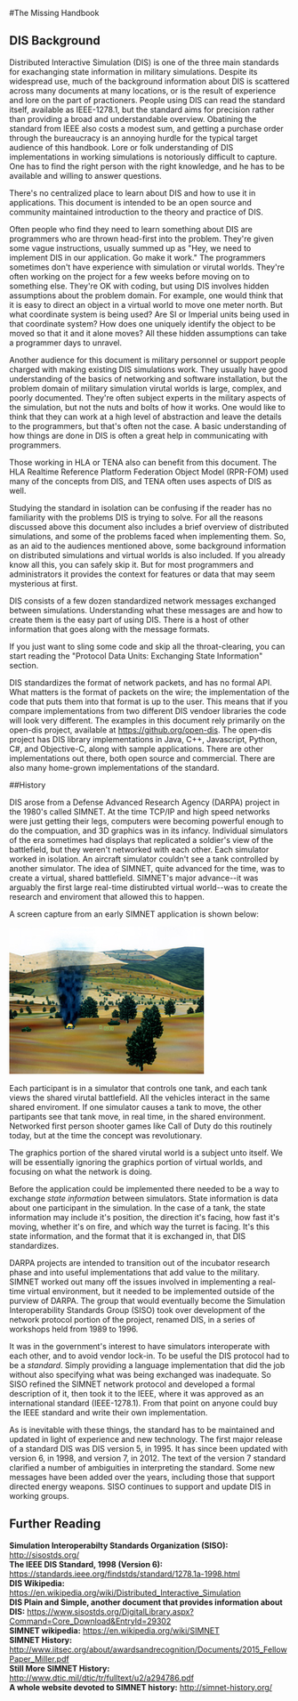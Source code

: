#The Missing Handbook
## DIS Background

Distributed Interactive Simulation (DIS) is one of the three main standards for exachanging state information in military simulations. Despite its widespread use, much of the background information about DIS is scattered across many documents at many locations, or is the result of experience and lore on the part of practioners. People using DIS can read the standard itself, available as IEEE-1278.1, but the standard aims for precision rather than providing a broad and understandable overview. Obatining the standard from IEEE also costs a modest sum, and getting a purchase order through the bureaucracy is an annoying hurdle for the typical target audience of this handbook. Lore or folk understanding of DIS implementations in working simulations is notoriously difficult to capture. One has to find the right person with the right knowledge, and he has to be available and willing to answer questions. 

There's no centralized place to learn about DIS and how to use it in applications. This document is intended to be an open source and community maintained introduction to the theory and practice of DIS. 

Often people who find they need to learn something about DIS are programmers who are thrown head-first into the problem. They're given some vague instructions, usually summed up as "Hey, we need to implement DIS in our application. Go make it work." The programmers sometimes don't have experience with simulation or virutal worlds. They're often working on the project for a few weeks before moving on to something else. They're OK with coding, but using DIS involves hidden assumptions about the problem domain. For example, one would think that it is easy to direct an object in a virtual world to move one meter north. But what coordinate system is being used? Are SI or Imperial units being used in that coordinate system? How does one uniquely identify the object to be moved so that it and it alone moves? All these hidden assumptions can take a programmer days to unravel.

Another audience for this document is military personnel or support people charged with making existing DIS simulations work. They usually have good understanding of the basics of networking and software installation, but the problem domain of military simulation virutal worlds is large, complex, and poorly documented. They're often subject experts in the military aspects of the simulation, but not the nuts and bolts of how it works. One would like to think that they can work at a high level of abstraction and leave the details to the programmers, but that's often not the case. A basic understanding of how things are done in DIS is often a great help in communicating with programmers. 

Those working in HLA or TENA also can benefit from this document. The HLA Realtime Reference Platform Federation Object Model (RPR-FOM) used many of the concepts from DIS, and TENA often uses aspects of DIS as well.

Studying the standard in isolation can be confusing if the reader has no familiarity with the problems DIS is trying to solve.  For all the reasons discussed above this document also includes a brief overview of distributed simulations, and some of the problems faced when implementing them. So, as an aid to the audiences mentioned above, some background information on distributed simulations and virtual worlds is also included. If you already know all this, you can safely skip it. But for most programmers and administrators it provides the context for features or data that may seem mysterious at first. 

DIS consists of a few dozen standardized network messages exchanged between simulations. Understanding what these messages are and how to create them is the easy part of using DIS. There is a host of other information that goes along with the message formats.

If you just want to sling some code and skip all the throat-clearing, you can start reading the "Protocol Data Units: Exchanging State Information" section. 

DIS standardizes the format of network packets, and has no formal API. What matters is the format of packets on the wire; the implementation of the code that puts them into that format is up to the user. This means that if you compare implementations from two different DIS vendoer libraries the code will look very different. The examples in this document rely primarily on the open-dis project, available at https://github.org/open-dis. The open-dis project has DIS library implementations in Java, C++, Javascript, Python, C#, and Objective-C, along with sample applications. There are other implementations out there, both open source and commercial. There are also many home-grown implementations of the standard.

##History

DIS arose from a Defense Advanced Research Agency (DARPA) project in the 1980's called SIMNET. At the time TCP/IP and high speed networks were just getting their legs, computers were becoming powerful enough to do the compuation, and 3D graphics was in its infancy. Individual simulators of the era sometimes had displays that replicated a soldier's view of the battlefield, but they weren't networked with each other. Each simulator worked in isolation. An aircraft simulator couldn't see a tank controlled by another simulator. The idea of SIMNET, quite advanced for the time, was to create a virtual, shared battlefield. SIMNET's major advance--it was arguably the first large real-time distirubted virtual world--was to create the research and enviroment that allowed this to happen. 

A screen capture from an early SIMNET application is shown below:

<img src="images/SimnetDisplay.jpg"/>

Each participant is in a simulator that controls one tank, and each tank views the shared virutal battlefield. All the vehicles interact in the same shared enviroment. If one simulator causes a tank to move, the other partipants see that tank move, in real time, in the shared environment. Networked first person shooter games like Call of Duty do this routinely today, but at the time the concept was revolutionary.

The graphics portion of the shared virutal world is a subject unto itself. We will be essentially ignoring the graphics portion of virtual worlds, and focusing on what the network is doing. 

Before the application could be implemented there needed to be a way to exchange *state information* between simulators. State information is data about one participant in the simulation. In the case of a tank, the state information may include it's position, the direction it's facing, how fast it's moving, whether it's on fire, and which way the turret is facing. It's this state information, and the format that it is exchanged in, that DIS standardizes.

DARPA projects are intended to transition out of the incubator research phase and into useful implementations that add value to the military. SIMNET worked out many off the issues involved in implementing a real-time virtual environment, but it needed to be implemented outside of the purview of DARPA. The group that would eventually become the Simulation Interoperability Standards Group (SISO) took over development of the network protocol portion of the project, renamed DIS, in a series of workshops held from 1989 to 1996. 

It was in the government's interest to have simulators interoperate with each other, and to avoid vendor lock-in. To be useful the DIS protocol had to be a *standard*. Simply providing a language implementation that did the job without also specifying what was being exchanged was inadequate. So SISO refined the SIMNET network protocol and developed a formal description of it, then took it to the IEEE, where it was approved as an international standard (IEEE-1278.1). From that point on anyone could buy the IEEE standard and write their own implementation. 

As is inevitable with these things, the standard has to be maintained and updated in light of experience and new technology. The first major release of a standard DIS was DIS version 5, in 1995. It has since been updated with version 6, in 1998, and version 7, in 2012. The text of the version 7 standard clarified a number of ambiguities in interpreting the standard. Some new messages have been added over the years, including those that support directed energy weapons. SISO continues to support and update DIS in working groups.

## Further Reading

**Simulation Interoperabilty Standards Organization (SISO):** http://sisostds.org/<br>
**The IEEE DIS Standard, 1998 (Version 6):** https://standards.ieee.org/findstds/standard/1278.1a-1998.html<br>
**DIS Wikipedia:** https://en.wikipedia.org/wiki/Distributed_Interactive_Simulation<br>
**DIS Plain and Simple, another document that provides information about DIS:** https://www.sisostds.org/DigitalLibrary.aspx?Command=Core_Download&EntryId=29302<br>
**SIMNET wikipedia:** https://en.wikipedia.org/wiki/SIMNET<br>
**SIMNET History:** http://www.iitsec.org/about/awardsandrecognition/Documents/2015_FellowPaper_Miller.pdf<br>
**Still More SIMNET History:** http://www.dtic.mil/dtic/tr/fulltext/u2/a294786.pdf<br>
**A whole website devoted to SIMNET history:** http://simnet-history.org/<br>